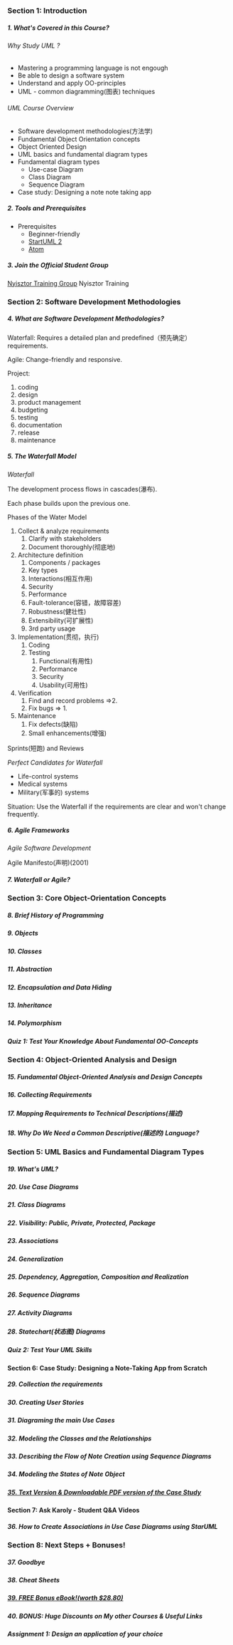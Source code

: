 ### Section 1: Introduction

##### 1. What's Covered in this Course?

###### Why Study UML ? 

- Mastering a programming language is not engough
- Be able to design a software system
- Understand and apply OO-principles
- UML - common diagramming(图表) techniques

###### UML Course Overview

- Software development methodologies(方法学)
- Fundamental Object Orientation concepts
- Object Oriented Design
- UML basics and fundamental diagram types
- Fundamental diagram types
  - Use-case Diagram
  - Class Diagram
  - Sequence Diagram
- Case study: Designing a note note taking app

##### 2. Tools and Prerequisites

- Prerequisites
  - Beginner-friendly
  - [StartUML 2](http://staruml.io)
  - [Atom](http://atom.io)

##### 3. Join the Official Student Group

[Nyisztor Training Group](https://www.facebook.com/groups/udemytraining/)   Nyisztor Training

### Section 2: Software Development Methodologies

##### 4. What are Software Development Methodologies?

Waterfall: Requires a detailed plan and predefined（预先确定） requirements.

Agile: Change-friendly and responsive.

Project:

1. coding
2. design
3. product management
4. budgeting
5. testing
6. documentation
7. release
8. maintenance

##### 5. The Waterfall Model

*Waterfall*

The development process flows in cascades(瀑布).

Each phase builds upon the previous one.

Phases of the Water Model

1. Collect & analyze requirements
   1. Clarify with stakeholders
   2. Document thoroughly(彻底地)
2. Architecture definition
   1. Components / packages
   2. Key types
   3. Interactions(相互作用)
   4. Security
   5. Performance
   6. Fault-tolerance(容错，故障容差)
   7. Robustness(健壮性)
   8. Extensibility(可扩展性)
   9. 3rd party usage
3. Implementation(贯彻，执行)
   1. Coding
   2. Testing
      1. Functional(有用性)
      2. Performance
      3. Security
      4. Usability(可用性)
4. Verification
   1. Find and record problems =>2.
   2. Fix bugs => 1.
5. Maintenance
   1. Fix defects(缺陷)
   2. Small enhancements(增强)

Sprints(短跑) and Reviews

*Perfect Candidates for Waterfall*

- Life-control systems
- Medical systems
- Military(军事的) systems

Situation: Use the Waterfall if the requirements are clear and won't change frequently.

##### 6. Agile Frameworks

*Agile Software Development*

Agile Manifesto(声明)(2001)

##### 7. Waterfall or Agile?

### Section 3: Core Object-Orientation Concepts

##### 8. Brief History of Programming

##### 9. Objects

##### 10. Classes

##### 11. Abstraction

##### 12. Encapsulation and Data Hiding

##### 13. Inheritance

##### 14. Polymorphism

##### Quiz 1: Test Your Knowledge About Fundamental OO-Concepts

### Section 4: Object-Oriented Analysis and Design 

##### 15. Fundamental Object-Oriented Analysis and Design Concepts

##### 16. Collecting Requirements

##### 17. Mapping Requirements to Technical Descriptions(描述)

##### 18. Why Do We Need a Common Descriptive(描述的) Language?

### Section 5: UML Basics and Fundamental Diagram Types

##### 19. What's UML?

##### 20. Use Case Diagrams

##### 21. Class Diagrams

##### 22. Visibility: Public, Private, Protected, Package

##### 23. Associations

##### 24. Generalization

##### 25. Dependency, Aggregation, Composition and Realization

##### 26. Sequence Diagrams

##### 27. Activity Diagrams

##### 28. Statechart(状态图) Diagrams

##### Quiz 2: Test Your UML Skills

#### Section 6: Case Study: Designing a Note-Taking App from Scratch

##### 29. Collection the requirements

##### 30. Creating User Stories

##### 31. Diagraming the main Use Cases

##### 32. Modeling the Classes and the Relationships

##### 33. Describing the Flow of Note Creation using Sequence Diagrams

##### 34. Modeling the States of Note Object

##### [35. Text Version & Downloadable PDF version of the Case Study](https://a2.udemycdn.com/2019-01-07_20-20-45-8be638c02292a035093b4540980a9e12/original.pdf?nva=20200321144629&token=06105fe6063a1f3ef7b91)

#### Section 7: Ask Karoly - Student Q&A Videos

##### 36. How to Create Associations in Use Case Diagrams using StarUML

### Section 8: Next Steps + Bonuses!

#####  37. Goodbye

##### 38. Cheat Sheets

##### [39. FREE Bonus eBook!(worth $28.80)](https://a.udemycdn.com/2019-06-21_08-10-00-6dff55e06fed6e0755d83e7f953d9ce9/original.pdf?nva=20200321144927&token=08ddbe558a0a5058dce55)

##### 40. BONUS: Huge Discounts on My other Courses & Useful Links

##### Assignment 1: Design an application of your choice

